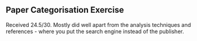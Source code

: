 ## Paper Categorisation Exercise

Received 24.5/30. Mostly did well apart from the analysis techniques and references - where you put the search engine instead of the publisher.